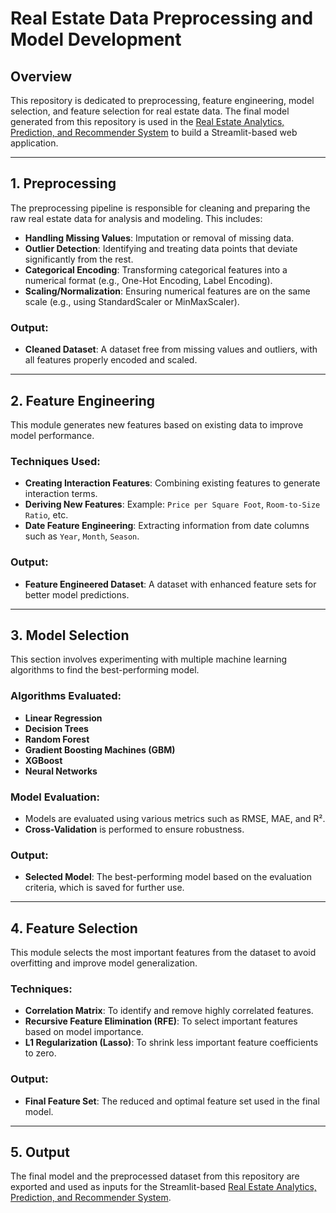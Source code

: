 # Real Estate Data Preprocessing and Model Development

## Overview

This repository is dedicated to preprocessing, feature engineering, model selection, and feature selection for real estate data. The final model generated from this repository is used in the [Real Estate Analytics, Prediction, and Recommender System](https://github.com/Anup-repo/real-estate-analysis.git) to build a Streamlit-based web application.

---

## 1. Preprocessing

The preprocessing pipeline is responsible for cleaning and preparing the raw real estate data for analysis and modeling. This includes:

- **Handling Missing Values**: Imputation or removal of missing data.
- **Outlier Detection**: Identifying and treating data points that deviate significantly from the rest.
- **Categorical Encoding**: Transforming categorical features into a numerical format (e.g., One-Hot Encoding, Label Encoding).
- **Scaling/Normalization**: Ensuring numerical features are on the same scale (e.g., using StandardScaler or MinMaxScaler).

### Output:
- **Cleaned Dataset**: A dataset free from missing values and outliers, with all features properly encoded and scaled.

---

## 2. Feature Engineering

This module generates new features based on existing data to improve model performance.

### Techniques Used:
- **Creating Interaction Features**: Combining existing features to generate interaction terms.
- **Deriving New Features**: Example: `Price per Square Foot`, `Room-to-Size Ratio`, etc.
- **Date Feature Engineering**: Extracting information from date columns such as `Year`, `Month`, `Season`.

### Output:
- **Feature Engineered Dataset**: A dataset with enhanced feature sets for better model predictions.

---

## 3. Model Selection

This section involves experimenting with multiple machine learning algorithms to find the best-performing model.

### Algorithms Evaluated:
- **Linear Regression**
- **Decision Trees**
- **Random Forest**
- **Gradient Boosting Machines (GBM)**
- **XGBoost**
- **Neural Networks**

### Model Evaluation:
- Models are evaluated using various metrics such as RMSE, MAE, and R².
- **Cross-Validation** is performed to ensure robustness.

### Output:
- **Selected Model**: The best-performing model based on the evaluation criteria, which is saved for further use.

---

## 4. Feature Selection

This module selects the most important features from the dataset to avoid overfitting and improve model generalization.

### Techniques:
- **Correlation Matrix**: To identify and remove highly correlated features.
- **Recursive Feature Elimination (RFE)**: To select important features based on model importance.
- **L1 Regularization (Lasso)**: To shrink less important feature coefficients to zero.

### Output:
- **Final Feature Set**: The reduced and optimal feature set used in the final model.

---

## 5. Output

The final model and the preprocessed dataset from this repository are exported and used as inputs for the Streamlit-based [Real Estate Analytics, Prediction, and Recommender System](https://github.com/Anup-repo/real-estate-analysis.git).
